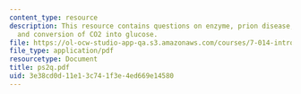 ```yaml
---
content_type: resource
description: This resource contains questions on enzyme, prion disease, fermentations
  and conversion of CO2 into glucose.
file: https://ol-ocw-studio-app-qa.s3.amazonaws.com/courses/7-014-introductory-biology-spring-2005/3e38cd0d11e13c741f3e4ed669e14580_ps2q.pdf
file_type: application/pdf
resourcetype: Document
title: ps2q.pdf
uid: 3e38cd0d-11e1-3c74-1f3e-4ed669e14580
---
```

